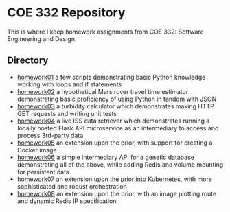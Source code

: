 # COE 332 Repository

This is where I keep homework assignments from COE 332: Software Engineering and Design.

## Directory

- [homework01](homework01) a few scripts demonstrating basic Python knowledge working with loops and if statements
- [homework02](homework02) a hypothetical Mars rover travel time estimator demonstrating basic proficiency of using Python in tandem with JSON
- [homework03](homework03) a turbidity calculator which demonstrates making HTTP GET requests and writing unit tests
- [homework04](homework04) a live ISS data retriever which demonstrates running a locally hosted Flask API microservice as an intermediary to access and process 3rd-party data
- [homework05](homework05) an extension upon the prior, with support for creating a Docker image
- [homework06](homework06) a simple intermediary API for a genetic database demonstrating all of the above, while adding Redis and volume mounting for persistent data
- [homework07](homework07) an extension upon the prior into Kubernetes, with more sophisticated and robust orchestration 
- [homework08](homework08) an extension upon the prior, with an image plotting route and dynamic Redis IP specification
